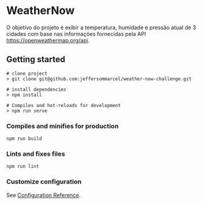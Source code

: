 # WeatherNow
O objetivo do projeto é exibir a temperatura, humidade e pressão atual de 3 cidades com base nas informações fornecidas pela API https://openweathermap.org/api.

## Getting started
```
# clone project
> git clone git@github.com:jeffersommarcel/weather-now-challenge.git
```

```
# install dependencies
> npm install
```

```
# Compiles and hot-reloads for development
> npm run serve
```

### Compiles and minifies for production
```
npm run build
```

### Lints and fixes files
```
npm run lint
```

### Customize configuration
See [Configuration Reference](https://cli.vuejs.org/config/).
